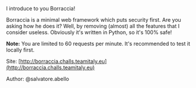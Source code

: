I introduce to you Borraccia!

Borraccia is a minimal web framework which puts security first. Are you asking how he does it? Well, by removing (almost) all the features that I consider useless.
Obviously it's written in Python, so it's 100% safe!

**Note:** You are limited to 60 requests per minute. It's recommended to test it locally first.

Site: [http://borraccia.challs.teamitaly.eu](http://borraccia.challs.teamitaly.eu)

Author: @salvatore.abello